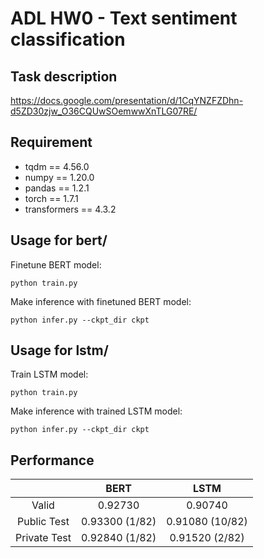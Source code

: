 # ADL HW0 - Text sentiment classification
## Task description
https://docs.google.com/presentation/d/1CqYNZFZDhn-d5ZD30zjw_O36CQUwSOemwwXnTLG07RE/

## Requirement
* tqdm == 4.56.0
* numpy == 1.20.0
* pandas == 1.2.1
* torch == 1.7.1
* transformers == 4.3.2

## Usage for bert/
Finetune BERT model:
```
python train.py
````
Make inference with finetuned BERT model:
```
python infer.py --ckpt_dir ckpt
```

## Usage for lstm/
Train LSTM model:
```
python train.py
````
Make inference with trained LSTM model:
```
python infer.py --ckpt_dir ckpt
```

## Performance
|              |      BERT      |       LSTM      |
|:------------:|:--------------:|:---------------:|
|     Valid    |     0.92730    |     0.90740     |
|  Public Test | 0.93300 (1/82) | 0.91080 (10/82) |
| Private Test | 0.92840 (1/82) | 0.91520 (2/82)  |
